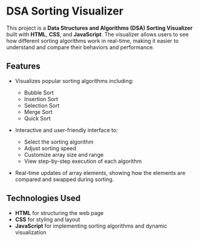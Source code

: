 # DSA Sorting Visualizer

This project is a **Data Structures and Algorithms (DSA) Sorting Visualizer** built with **HTML**, **CSS**, and **JavaScript**. The visualizer allows users to see how different sorting algorithms work in real-time, making it easier to understand and compare their behaviors and performance.

## Features

- Visualizes popular sorting algorithms including:
  - Bubble Sort
  - Insertion Sort
  - Selection Sort
  - Merge Sort
  - Quick Sort
    
- Interactive and user-friendly interface to:
  - Select the sorting algorithm
  - Adjust sorting speed
  - Customize array size and range
  - View step-by-step execution of each algorithm
  
- Real-time updates of array elements, showing how the elements are compared and swapped during sorting.

## Technologies Used

- **HTML** for structuring the web page
- **CSS** for styling and layout
- **JavaScript** for implementing sorting algorithms and dynamic visualization
